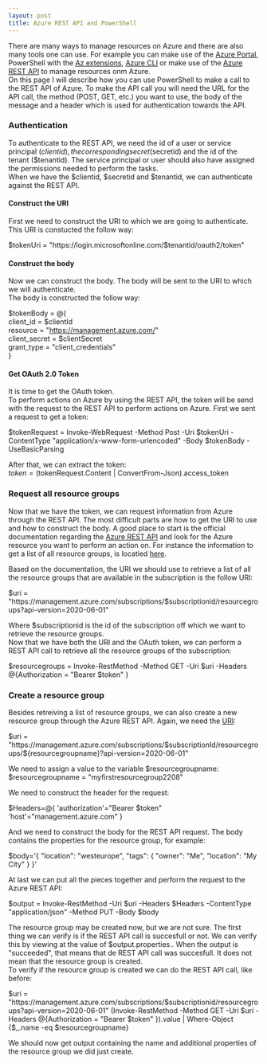 ```yaml
---
layout: post
title: Azure REST API and PowerShell
---
```

There are many ways to manage resources on Azure and there are also many tools one can use. For example you can make use of the [Azure Portal](https://portal.azure.com), PowerShell with the [Az extensions](https://www.powershellgallery.com/packages/Az/4.5.0), [Azure CLI](https://docs.microsoft.com/nl-nl/cli/azure/install-azure-cli?view=azure-cli-latest) or make use of the [Azure REST API](https://docs.microsoft.com/en-us/rest/api/azure/) to manage resources onm Azure.  
On this page I will describe how you can use PowerShell to make a call to the REST API of Azure. To make the API call you will need the URL for the API call, the method (POST, GET, etc.) you want to use, the body of the message and a header which is used for authentication towards the API.

### Authentication

To authenticate to the REST API, we need the id of a user or service principal ($clientid), the corresponding secret ($secretid) and the id of the tenant ($tenantid). The service principal or user should also have assigned the permissions needed to perform the tasks.  
When we have the $clientid, $secretid and $tenantid, we can authenticate against the REST API.  

#### Construct the URI
First we need to construct the URI to which we are going to authenticate.  
This URI is constucted the follow way:

$tokenUri = "https://login.microsoftonline.com/$tenantid/oauth2/token"  

#### Construct the body
Now we can construct the body. The body will be sent to the URI to which we will authenticate.  
The body is constructed the follow way:

$tokenBody = @{  
    client_id     = $clientId  
    resource         = "https://management.azure.com/"  
    client_secret = $clientSecret  
    grant_type    = "client_credentials"  
}  

#### Get OAuth 2.0 Token
It is time to get the OAuth token.  
To perform actions on Azure by using the REST API, the token will be send with the request to the REST API to perform actions on Azure. First we sent a request to get a token:

$tokenRequest = Invoke-WebRequest -Method Post -Uri $tokenUri -ContentType "application/x-www-form-urlencoded" -Body $tokenBody -UseBasicParsing  

After that, we can extract the token:  
$token = ($tokenRequest.Content | ConvertFrom-Json).access_token  

### Request all resource groups

Now that we have the token, we can request information from Azure through the REST API. The most difficult parts are how to get the URI to use and how to construct the body. A good place to start is the official documentation regarding the [Azure REST API](https://docs.microsoft.com/en-us/rest/api/azure/) and look for the Azure resource you want to perform an action on.
For instance the information to get a list of all resource groups, is locatied [here](https://docs.microsoft.com/en-us/rest/api/resources/resourcegroups/list).  

Based on the documentation, the URI we should use to retrieve a list of all the resource groups that are available in the subscription is the follow URI:

$uri = "https://management.azure.com/subscriptions/$subscriptionid/resourcegroups?api-version=2020-06-01"

Where $subscriptionid is the id of the subscription off which we want to retrieve the resource groups.  
Now that we have both the URI and the OAuth token, we can perform a REST API call to retrieve all the resource groups of the subscription:

$resourcegroups = Invoke-RestMethod -Method GET -Uri $uri -Headers @{Authorization = "Bearer $token" }

### Create a resource group

Besides retreiving a list of resource groups, we can also create a new resource group through the Azure REST API.
Again, we need the [URI](https://docs.microsoft.com/en-us/rest/api/resources/resourcegroups/createorupdate):

$uri = "https://management.azure.com/subscriptions/$subscriptionId/resourcegroups/${resourcegroupname}?api-version=2020-06-01"

We need to assign a value to the variable $resourcegroupname:  
$resourcegroupname = "myfirstresourcegroup2208"

We need to construct the header for the request:

$Headers=@{
  'authorization'="Bearer $token"
  'host'="management.azure.com"
}

And we need to construct the body for the REST API request. The body contains the properties for the resource group, for example:

$body='{
    "location": "westeurope",
     "tags": {
        "owner": "Me",
        "location": "My City"
    }
 }'

At last we can put all the pieces together and perform the request to the Azure REST API:

$output = Invoke-RestMethod  -Uri $uri -Headers $Headers -ContentType "application/json" -Method PUT -Body $body

The resource group may be created now, but we are not sure. The first thing we can verify is if the REST API call is succesfull or not. We can verify this by viewing at the value of $output.properties..
When the output is "succeeded", that  means that de REST API call was succesfull. It does not mean that the resource group is created.  
To verify if the resource group is created we can do the REST API call, like before:

$uri = "https://management.azure.com/subscriptions/$subscriptionid/resourcegroups?api-version=2020-06-01"
(Invoke-RestMethod -Method GET -Uri $uri -Headers @{Authorization = "Bearer $token" }).value | Where-Object {$_.name -eq $resourcegroupname}

We should now get output containing the name and additional properties of the resource group we did just create.
